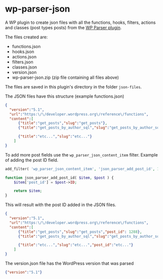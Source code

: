 # wp-parser-json
A WP plugin to create json files with all the functions, hooks, filters, actions and classes (post types posts) from the [WP Parser plugin](https://github.com/WordPress/phpdoc-parser).

The files created are:
* functions.json
* hooks.json
* actions.json
* filters.json
* classes.json
* version.json
* wp-parser-json.zip (zip file containing all files above)

The files are saved in this plugin's directory in the folder `json-files`.

The JSON files have this structure (example functions.json)
```json
{
  "version":"5.1",
  "url":"https:\/\/developer.wordpress.org\/reference\/functions",
  "content":[
      {"title":"get_posts","slug":"get_posts"},
      {"title":"get_posts_by_author_sql","slug":"get_posts_by_author_sql"},

      {"title":"etc...","slug":"etc..."}
    ]
}
```

To add more post fields use the `wp_parser_json_content_item` filter. Example of adding the post ID field.

```php
add_filter( 'wp_parser_json_content_item', 'json_parser_add_post_id', 10, 2 );

function json_parser_add_post_id( $item, $post ) {
	$item['post_id'] = $post->ID;

	return $item;
}
```

This will result with the post ID added in the JSON files.

```json
{
  "version":"5.1",
  "url":"https:\/\/developer.wordpress.org\/reference\/functions",
  "content":[
      {"title":"get_posts","slug":"get_posts","post_id": 1288},
      {"title":"get_posts_by_author_sql","slug":"get_posts_by_author_sql","post_id": 2768},

      {"title":"etc...","slug":"etc...","post_id":"etc..."}
    ]
}
```

The version.json file has the WordPress version that was parsed
```json
{"version":"5.1"}
```
